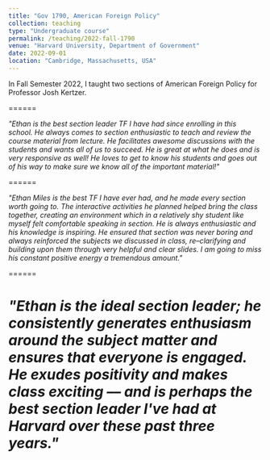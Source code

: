 ```yaml
---
title: "Gov 1790, American Foreign Policy"
collection: teaching
type: "Undergraduate course"
permalink: /teaching/2022-fall-1790
venue: "Harvard University, Department of Government"
date: 2022-09-01
location: "Cambridge, Massachusetts, USA"
---
```


In Fall Semester 2022, I taught two sections of American Foreign Policy for Professor Josh Kertzer.

======

*"Ethan is the best section leader TF I have had since enrolling in this school. He always comes to section enthusiastic to teach and review the course material from lecture. He facilitates awesome discussions with the students and wants all of us to succeed. He is great at what he does and is very responsive as well! He loves to get to know his students and goes out of his way to make sure we know all of the important material!"*

======

*"Ethan Miles is the best TF I have ever had, and he made every section worth going to. The interactive activities he planned helped bring the class together, creating an environment which in a relatively shy student like myself felt comfortable speaking in section. He is always enthusiastic and his knowledge is inspiring. He ensured that section was never boring and always reinforced the subjects we discussed in class, re–clarifying and building upon them through very helpful and clear slides. I am going to miss his constant positive energy a tremendous amount."*

======

*"Ethan is the ideal section leader; he consistently generates enthusiasm around the subject matter and ensures that everyone is engaged. He exudes positivity and makes class exciting –– and is perhaps the best section leader I've had at Harvard over these past three years."*
======